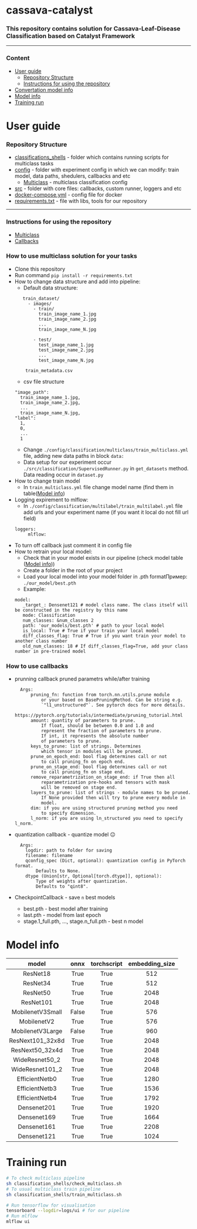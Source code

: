 # cassava-catalyst
### This repository contains solution for Cassava-Leaf-Disease Classification based on Catalyst Framework
----
### Content
- [User guide](#user-guide)
  * [Repository Structure](#repository-structure)
  * [Instructions for using the repository](#instructions-for-using-the-repository)
- [Convertation model info](#convertation-model-info)
- [Model info](#model-info)
- [Training run](#training-run)
# User guide
### Repository Structure
- [classifications_shells](#training-run) - folder which contains running scripts for multiclass tasks
- [config](./config) - folder with experiment config in which we can modify: train model, data paths, shedulers, callbacks and etc 
    * [Multiclass](config/classification/multiclass/train_multiclass.yml) - multiclass classification config
- [src](src/) - folder with core files: callbacks, custom runner, loggers and etc
- [docker-compose.yml](#test-in-docker) - config file for docker
- [requirements.txt](/requirements.txt) - file with libs, tools for our repository
---
### Instructions for using the repository
- [Multiclass](#how-to-use-multiclass-solution-for-your-tasks)
- [Callbacks](#how-to-use-callbacks)
 ### How to use multiclass solution for your tasks 
   - Clone this repository
   - Run command ```pip install -r requirements.txt```
   -  How to change data structure and add into pipeline:
       - Default data structure:
       ```
          train_dataset/
            - images/
              - train/
                train_image_name_1.jpg
                train_image_name_2.jpg
                ...
                train_image_name_N.jpg

              - test/
                test_image_name_1.jpg
                test_image_name_2.jpg
                ...
                test_image_name_N.jpg

           train_metadata.csv
        ```
        - csv file structure
        ```
        "image_path":
          train_image_name_1.jpg,
          train_image_name_2.jpg,
          ...
          train_image_name_N.jpg,
        "label":
          1,
          0,
          ...
          1
        ```
       - Change ```./config/classification/multiclass/train_multiclass.yml``` file, adding new data paths in block ```data:```
       - Data setup for our experiment occur ```./src/classification/SupervisedRunner.py``` in ```get_datasets``` method. Data reading occur in ```dataset.py```
   - How to change train model
       - In ```train_multiclass.yml``` file change model name (find them in table([Model info](#model-info))
   - Logging expirement to mlflow:
      - In ```./config/classification/multilabel/train_multilabel.yml``` file add urls and your experiment name (if you want it local do not fill url field)
       ```
       loggers:
            mlflow:
       ```
   - To turn off callback just comment it in config file
   - How to retrain your local model:
     - Check that in your model exists in our pipeline (check model table ([Model info](#model-info)))
     - Create a folder in the root of your project
     - Load your local model into your model folder in .pth formatПример: ```./our_model/best.pth```
     - Example:
     ```
     model:
        _target_: Densenet121 # model class name. The class itself will be constructed in the registry by this name
        mode: Classification
        num_classes: &num_classes 2
        path: 'our_models/best.pth' # path to your local model
        is_local: True # True if your train your local model
        diff_classes_flag: True # True if you want train your model to another class number
        old_num_classes: 18 # If diff_classes_flag=True, add your class number in pre-trained model
     ```
### How to use callbacks 
- prunning callback pruned parametrs while/after training
  ```
    Args:
        pruning_fn: function from torch.nn.utils.prune module
            or your based on BasePruningMethod. Can be string e.g.
            `"l1_unstructured"`. See pytorch docs for more details.
            https://pytorch.org/tutorials/intermediate/pruning_tutorial.html
        amount: quantity of parameters to prune.
            If float, should be between 0.0 and 1.0 and
            represent the fraction of parameters to prune.
            If int, it represents the absolute number
            of parameters to prune.
        keys_to_prune: list of strings. Determines
            which tensor in modules will be pruned.
        prune_on_epoch_end: bool flag determines call or not
            to call pruning_fn on epoch end.
        prune_on_stage_end: bool flag determines call or not
            to call pruning_fn on stage end.
        remove_reparametrization_on_stage_end: if True then all
            reparametrization pre-hooks and tensors with mask
            will be removed on stage end.
        layers_to_prune: list of strings - module names to be pruned.
            If None provided then will try to prune every module in
            model.
        dim: if you are using structured pruning method you need
            to specify dimension.
        l_norm: if you are using ln_structured you need to specify l_norm.
  ```

- quantization callback - quantize model :neutral_face:
  ```
    Args:
      logdir: path to folder for saving
      filename: filename
      qconfig_spec (Dict, optional): quantization config in PyTorch format.
          Defaults to None.
      dtype (Union[str, Optional[torch.dtype]], optional):
          Type of weights after quantization.
          Defaults to "qint8".
  ```
- CheckpointCallback - save ```n``` best models
  - best.pth - best model after training
  - last.pth - model from last epoch
  - stage.1_full.pth, ..., stage.n_full.pth - best n model 
# Model info

| model | onnx  | torchscript | embedding_size |
| :---: | :-: | :-: | :-: |
| ResNet18 | True  | True | 512 |
| ResNet34 | True  | True | 512 |
| ResNet50 | True  | True | 2048 |
| ResNet101 | True  | True | 2048 |
| MobilenetV3Small | False  | True | 576 |
| MobilenetV2 | True  | True | 576 |
| MobilenetV3Large | False  | True | 960 |
| ResNext101_32x8d | True  | True | 2048 |
| ResNext50_32x4d | True  | True | 2048 |
| WideResnet50_2 | True  | True | 2048 |
| WideResnet101_2 | True  | True | 2048 |
| EfficientNetb0 | True  | True | 1280 |
| EfficientNetb3 | True  | True | 1536 |
| EfficientNetb4 | True  | True | 1792 |
| Densenet201 | True  | True | 1920 |
| Densenet169 | True  | True | 1664 |
| Densenet161 | True  | True | 2208 |
| Densenet121 | True  | True | 1024 |

# Training run 
```bash
# To check multiclass pipeline
sh classification_shells/check_multiclass.sh
# To usual multiclass train pipeline
sh classification_shells/train_multiclass.sh

# Run tensorflow for visualisation
tensorboard --logdir=logs/ui # for our pipeline
# Run mlflow 
mlflow ui

```